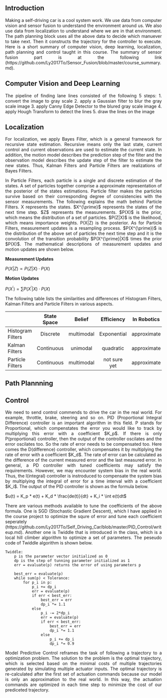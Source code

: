 ## Introduction

<p align='justify'>
Making a self-driving car is a cool system work. We use data from computer vision and sensor fusion to understand the environment around us. We also use data from localization to understand where we are in that environment. The path planning block uses all the above data to decide which manuever to take next. Then it constructs the trajectory for the controller to execute. Here is a short summary of computer vision, deep learning, localization, path planning and control taught in this course. The summary of sensor fusion part is at the following link (https://github.com/Ly2017To/Sensor_Fusion/blob/master/course_summary.md).
</p> 

## Computer Vision and Deep Learning

<p align='justify'>
The pipeline of finding lane lines consisted of the following 5 steps:
1. convert the image to gray scale
2. apply a Gaussian filter to blur the gray scale image
3. apply Canny Edge Detector to the blured gray scale image
4. apply Hough Transform to detect the lines
5. draw the lines on the image
</p> 

<p align='justify'>

</p> 

## Localization

<p align='justify'>
For localization, we apply Bayes Filter, which is a general framework for recursive state estimation. Recursive means only the last state, current control and current observations are used to estimate the current state. In addition, the motion model describes the prediction step of the filter and the observation model describes the update step of the filter to estimate the new states. Thus, Kalman Filters and Particle Filters are realizations of Bayes Filters. 
</p> 

<p align='justify'>
In Particle Filters, each particle is a single and discrete estimation of the states. A set of particles together comprise a approximate representation of the posterior of the states estimations. Particle filter makes the particles survive based on their corresponding degree of consistencies with the sensor measurements. The following explains the math behind Particle Filters. X represents the states. $X^{\prime}$ represents the states of the next time step. $Z$ represents the measurements. $P(X)$ is the prior, which means the distribution of a set of particles. $P(Z|X)$ is the likelihood, which means importance weights. P(X|Z) is the posterior. As for Particle Filters, measurement updates is a resampling process. $P(X^{\prime})$ is the distribution of the above set of particles the next time step and it is the convolution of the transition probability $P(X^{\prime}|X)$ times the prior $P(X)$. The mathematical descriptions of measurement updates and motion updates are shown below.
</p> 

**Measurement Updates**

$P(X|Z) \propto P(Z|X) \cdot P(X)$

**Motion Updates**

$P(X^{\prime}) = \sum P(X^{\prime}|X) \cdot P(X)$

<p align='justify'>

</p>

<p align='justify'>
The following table lists the similarities and differences of Histogram Filters, Kalman Filters and Particle Filters in various aspects. 
</p>

|                    | State Space   | Belief        | Efficiency    | In Robotics   |
| -------------------|:-------------:|:-------------:|:-------------:|:-------------:|
| Histogram Filters  | Discrete      | multimodal    | Exponential   | approximate   |
| Kalman Filters     | Continuous    | unimodal      | quadratic     | approximate   | 
| Particle Filters   | Continuous    | multimodal    | not sure yet  | approximate   | 


## Path Plannning

<p align='justify'>

</p> 

## Control

<p align='justify'>
We need to send control commends to drive the car in the real world. For example, throttle, brake, steering and so on. PID (Proportional Integral Difference) controller is an important algorithm in this field. P stands for Proportional, which compenstates the error you would like to track by multiplying this error with a coefficient $K_p$. If there is only P(proportional) controller, then the output of the controller oscilates and the error oscilates too. So the rate of error needs to be compensated too. Here comes the D(difference) controller, which compensates it by multiplying the rate of error with a coefficient $K_d$. The rate of error can be calculated as the difference of the current measured error and the last measured error. In general, a PD controller with tuned coefficients may satisfy the requirements. However, we may encounter system bias in the real world. Thus, the I(integral) controller is instroduced to compensate the system bias by multiplying the integral of error for a time interval with a coefficient $K_i$. The output of the PID controller is shown as the formula below.

$u(t) = K_p * e(t) + K_d * \frac{de(t)}{dt} + K_i * \int e(t)dt$

</p>

<p align='justify'>
There are various methods available to tune the coefficients of the above formula. One is SGD (Stochastic Gradient Descent), which I have applied in the course project to optimize the squre of error and tune each coefficient seperately (https://github.com/Ly2017To/Self_Driving_Car/blob/master/PID_Control/writeup.md). Another one is Twiddle that is introduced in the class, which is a local hill climber algorithm to optimize a set of parameters. The peseudo code of Twiddle algorithm is shown below.
</p> 

    Twiddle:
    	p is the parameter vector initialized as 0 
		dp is the step of tunning parameter initialized as 1
		err = evaluate(p) returns the error of using parameters p

		best_err = evaluate(p)
		while sum(p) < Tolerance:
			for p_i in p:
				p_i += dp_i
				err = evaluate(p)
				if err < best_err:
					best_err = err
					dp_i *= 1.1
				else
					p_i -= 2*dp_i
					err = evaluate(p)
					if err < best_err:
						best_err = err
						dp_i *= 1.1
					else
						p_i += dp_i
						dp_i *= 0.9

<p align='justify'>
Model Predictive Control reframes the task of following a trajectory to a optimization problem. The solution to the problem is the optimal trajectory, which is selected based on the minimal costs of multiple trajectories generated by simulating multiple actuator inputs. The optimal trajectory is re-calculated after the first set of actuation commands because our model is only an approximation to the real world. In this way, the actuation commands are optimized in each time step to minimize the cost of our prediceted trajectory. 
</p> 